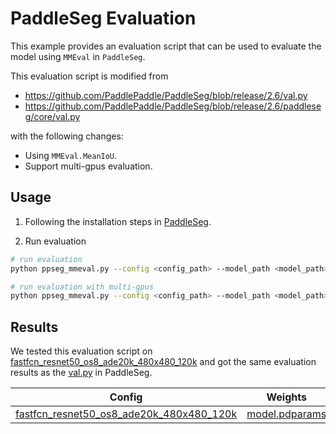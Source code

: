 # PaddleSeg Evaluation

This example provides an evaluation script that can be used to evaluate the model using `MMEval` in `PaddleSeg`.

This evaluation script is modified from

- https://github.com/PaddlePaddle/PaddleSeg/blob/release/2.6/val.py
- https://github.com/PaddlePaddle/PaddleSeg/blob/release/2.6/paddleseg/core/val.py

with the following changes:

- Using `MMEval.MeanIoU`.
- Support multi-gpus evaluation.

## Usage

1. Following the installation steps in [PaddleSeg](https://github.com/PaddlePaddle/PaddleSeg/blob/release/2.6/docs/install.md).

2. Run evaluation

```bash
# run evaluation
python ppseg_mmeval.py --config <config_path> --model_path <model_path>

# run evaluation with multi-gpus
python ppseg_mmeval.py --config <config_path> --model_path <model_path> --launcher paddle --num_process <num_gpus>
```

## Results

We tested this evaluation script on [fastfcn_resnet50_os8_ade20k_480x480_120k](https://github.com/PaddlePaddle/PaddleSeg/tree/release/2.6/configs/fastfcn) and got the same evaluation results as the [val.py](https://github.com/PaddlePaddle/PaddleSeg/blob/release/2.6/val.py) in PaddleSeg.

|                                         Config                                          |                                          Weights                                          |  mIoU  |  aAcc  | Kappa  | mDice  |
| :-------------------------------------------------------------------------------------: | :---------------------------------------------------------------------------------------: | :----: | :----: | :----: | :----: |
| [fastfcn_resnet50_os8_ade20k_480x480_120k](https://github.com/PaddlePaddle/PaddleSeg/blob/release/2.6/configs/fastfcn/fastfcn_resnet50_os8_ade20k_480x480_120k.yml) | [model.pdparams](https://bj.bcebos.com/paddleseg/dygraph/ade20k/fastfcn_resnet50_os8_ade20k_480x480_120k/model.pdparams) | 0.4373 | 0.8074 | 0.7928 | 0.5772 |
